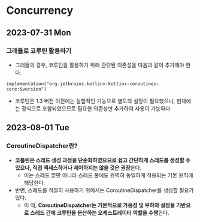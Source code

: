 # Concurrency
## 2023-07-31 Mon
### 그래들로 코루틴 활용하기
* 그래들의 경우, 코루틴을 활용하기 위해 관련된 의존성을 다음과 같이 추가해야 한다.
```
implementation("org.jetbrains.kotlinx:kotlinx-coroutines-core:$version")
```
* 코루틴은 1.3 버전 이전에는 실험적인 기능으로 별도의 설정이 필요했으나, 현재에는 정식으로 포함되었으므로 필요한 의존성만 추가하여 사용이 가능하다.

## 2023-08-01 Tue
### CoroutineDispatcher란?
* **코틀린은 스레드 생성 과정을 단순화하였으므로 쉽고 간단하게 스레드를 생성할 수 있으나, 직접 액세스하거나 제어하지는 않을 것은 권장**한다.
    * 이는 스레드 뿐만 아니라 스레드 풀에도 완벽히 동일하게 적용되는 기본 원칙에 해당한다.
* 반면, 스레드를 적절히 사용하기 위해서는 CoroutineDispatcher를 생성할 필요가 있다.
    * 이 때, **CoroutineDispatcher는 기본적으로 가용성 및 부하와 설정을 기반으로 스레드 간에 코루틴을 분산하는 오케스트레이터 역할을 수행**한다.